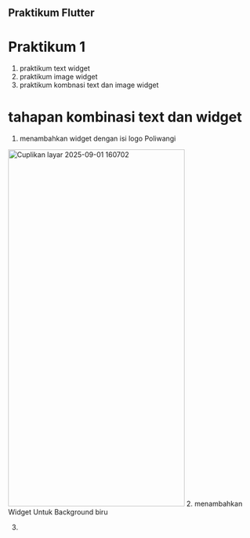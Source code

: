 ## Praktikum Flutter
# Praktikum 1
1. praktikum text widget
2. praktikum image widget 
3. praktikum kombnasi text dan image widget

# tahapan kombinasi text dan widget 
1. menambahkan widget dengan isi logo Poliwangi
<img width="360" height="727" alt="Cuplikan layar 2025-09-01 160702" src="https://github.com/user-attachments/assets/dd7a97ff-82f0-4775-970a-10b8c804fb84" />
2. menambahkan Widget Untuk Background biru

3. 

